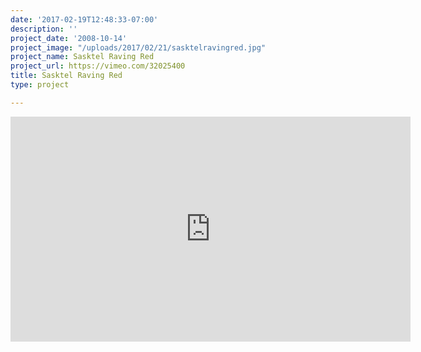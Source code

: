 ```yaml
---
date: '2017-02-19T12:48:33-07:00'
description: ''
project_date: '2008-10-14'
project_image: "/uploads/2017/02/21/sasktelravingred.jpg"
project_name: Sasktel Raving Red
project_url: https://vimeo.com/32025400
title: Sasktel Raving Red
type: project

---
```

<iframe src="https://player.vimeo.com/video/32025400" width="640" height="360" frameborder="0" webkitallowfullscreen mozallowfullscreen allowfullscreen></iframe>
